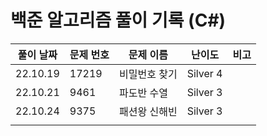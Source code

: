 # 백준 알고리즘 풀이 기록 (C#)

| 풀이 날짜 | 문제 번호 | 문제 이름 | 난이도 | 비고 |
| --- | --- | --- | --- | --- |
| 22.10.19 | 17219 | 비밀번호 찾기 | Silver 4 |  |
| 22.10.21 | 9461 | 파도반 수열 | Silver 3 |  |
| 22.10.24 | 9375 | 패션왕 신해빈 | Silver 3 |  |
|  |  |  |  |  |  |
